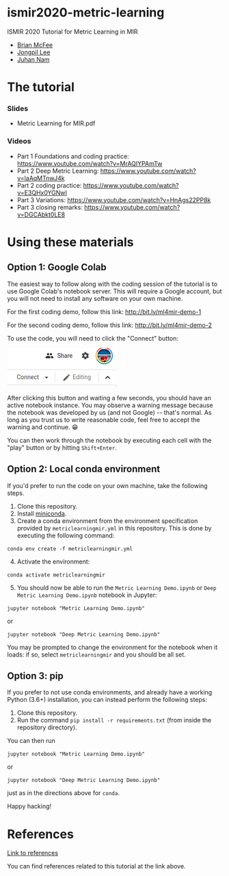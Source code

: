 # ismir2020-metric-learning
ISMIR 2020 Tutorial for Metric Learning in MIR

- [Brian McFee](https://brianmcfee.net)
- [Jongpil Lee](https://jongpillee.github.io/)
- [Juhan Nam](https://mac.kaist.ac.kr/~juhan/)

# The tutorial

### Slides

- Metric Learning for MIR.pdf

### Videos

- Part 1 Foundations and coding practice: https://www.youtube.com/watch?v=MrAQIYPAmTw
- Part 2 Deep Metric Learning: https://www.youtube.com/watch?v=laAqMTnwJ4k
- Part 2 coding practice: https://www.youtube.com/watch?v=E3QHx0YGNwI
- Part 3 Variations: https://www.youtube.com/watch?v=HnAgs22PP8k
- Part 3 closing remarks: https://www.youtube.com/watch?v=DGCAbkt0LE8

# Using these materials

## Option 1: Google Colab

The easiest way to follow along with the coding session of the tutorial is to use Google Colab's notebook server.  This will require a Google account, but you will not need to install any software on your own machine.

For the first coding demo, follow this link: http://bit.ly/ml4mir-demo-1

For the second coding demo, follow this link: http://bit.ly/ml4mir-demo-2

To use the code, you will need to click the "Connect" button: 

![Colab Connect button](colab-connect.png)

After clicking this button and waiting a few seconds, you should have an active notebook instance.
You may observe a warning message because the notebook was developed by us (and not Google) -- that's normal.  As long as you trust us to write reasonable code, feel free to accept the warning and continue. :grin:

You can then work through the notebook by executing each cell with the "play" button or by hitting `Shift+Enter`.


## Option 2: Local conda environment

If you'd prefer to run the code on your own machine, take the following steps.

1. Clone this repository.
2. Install [miniconda](https://docs.conda.io/en/latest/miniconda.html).
3. Create a conda environment from the environment specification provided by `metriclearningmir.yml` in this repository.  This is done by executing the following command:

```
conda env create -f metriclearningmir.yml
```

4. Activate the environment: 
```
conda activate metriclearningmir
```

5. You should now be able to run the `Metric Learning Demo.ipynb` or `Deep Metric Learning Demo.ipynb` notebook in Jupyter:
```
jupyter notebook "Metric Learning Demo.ipynb"
```
or 
```
jupyter notebook "Deep Metric Learning Demo.ipynb"
```
You may be prompted to change the environment for the notebook when it loads: if so, select `metriclearningmir` and you should be all set.


## Option 3: pip

If you prefer to not use conda environments, and already have a working Python
(3.6+) installation, you can instead perform the following steps:

1. Clone this repository.
2. Run the command `pip install -r requirements.txt` (from inside the repository
   directory).

You can then run
```
jupyter notebook "Metric Learning Demo.ipynb"
```
or 
```
jupyter notebook "Deep Metric Learning Demo.ipynb"
```
just as in the directions above for `conda`.

Happy hacking!

# References
[Link to references](https://github.com/bmcfee/ismir2020-metric-learning/blob/main/references.md)

You can find references related to this tutorial at the link above.
